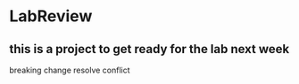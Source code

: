 # LabReview

## this is a project to get ready for the lab next week
 breaking change resolve conflict
